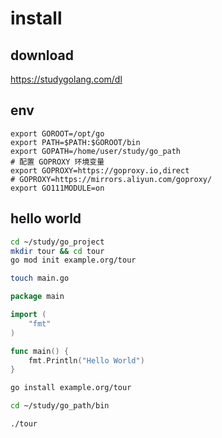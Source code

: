 # install

## download

<https://studygolang.com/dl>

## env

```text
export GOROOT=/opt/go
export PATH=$PATH:$GOROOT/bin
export GOPATH=/home/user/study/go_path
# 配置 GOPROXY 环境变量
export GOPROXY=https://goproxy.io,direct
# GOPROXY=https://mirrors.aliyun.com/goproxy/
export GO111MODULE=on
```

## hello world

```bash
cd ~/study/go_project
mkdir tour && cd tour
go mod init example.org/tour

touch main.go
```

```go
package main

import (
    "fmt"
)

func main() {
    fmt.Println("Hello World")
}
```

```bash
go install example.org/tour

cd ~/study/go_path/bin

./tour
```
